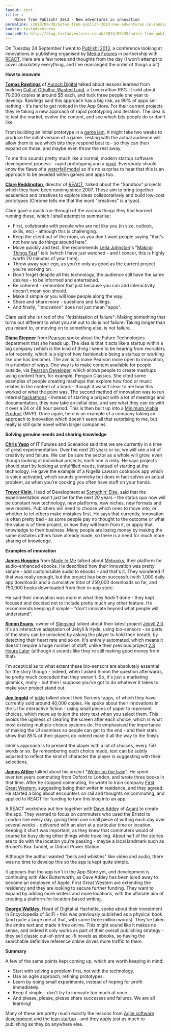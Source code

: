 ```yaml
---
layout: post
title: >
    Notes from Publish! 2013 - New adventures in innovation
permalink: /2013/09/30/notes-from-publish-2013-new-adventures-in-innovation
source: textadventures
sourceUrl: http://blog.textadventures.co.uk/2013/09/30/notes-from-publish-2013-new-adventures-in-innovation/
---
```

On Tuesday 24 September I went to <a href="http://mediafutures.org.uk/2013/">Publish! 2013</a>, a conference looking at innovations in publishing organised by <a href="http://www.mediafutures.org.uk/">Media Futures</a> in partnership with <a href="http://www.react-hub.org.uk/">REACT</a>. Here are a few notes and thoughts from the day (I won't attempt to cover absolutely everything, and I've rearranged the order of things a bit).

<strong>How to innovate</strong>

<strong><a href="http://twitter.com/tomasrawlings">Tomas Rawlings</a></strong> of <a href="http://aurochdigital.com/">Auroch Digital</a> talked about lessons learned from building <a href="https://play.google.com/store/apps/details?id=com.rwd.wastedland&amp;hl=en">Call of Cthulhu: Wasted Land</a>, a Lovecraftian RPG. It sold about 70,000 copies at around $5 each, and took three people one year to develop. Rawlings said this approach has a big risk, as 90% of apps sell nothing - it's hard to get noticed in the App Store. For their current projects they're taking a new approach of rapid prototyping and iteration. The idea is to test the market, evolve the content, and see which bits people do or don't like.

From building an initial prototype in a <a href="http://en.wikipedia.org/wiki/Game_jam">game jam</a>, it might take two weeks to produce the initial version of a game. Testing with the actual audience will allow them to see which bits they respond best to - so they can then expand on those, and maybe even throw the rest away.

To me this sounds pretty much like a normal, modern startup software development process - rapid prototyping and a <a href="http://en.wikipedia.org/wiki/Lean_Startup#Pivot">pivot</a>. Everybody should know the flaws of a <a href="http://en.wikipedia.org/wiki/Waterfall_model">waterfall model</a> so it's no surprise to hear that this is an approach to be avoided within games and apps too.

<strong><a href="http://twitter.com/clarered">Clare Reddington</a></strong>, director of <a href="http://www.react-hub.org.uk/">REACT</a>, talked about the "Sandbox" projects which they have been running since 2007. These aim to bring together academics and creatives to explore ideas collaboratively and build low-cost prototypes (Chrome tells me that the word "creatives" is a typo).

Clare gave a quick run-through of the various things they had learned running these, which I shall attempt to summarise:
<ul>
	<li>First, collaborate with people who are not like you (in size, outlook, skills, etc) - although this is challenging.</li>
	<li>Keep the client out of the room, as you don't want people saying "that's not how we do things around here".</li>
	<li>Move quickly and test. She recommends <a href="https://twitter.com/finalbullet">Leila Johnston</a>'s "<a href="http://vimeo.com/17555310">Making Things Fast</a>" talk (which I have just watched - and I concur, this is highly worth 20 minutes of your time).</li>
	<li>Throw away your ego, as you're only as good as the current project you're working on.</li>
	<li>Don't forget despite all this technology, the audience still have the same desires - to be informed and entertained.</li>
	<li>Be coherent - remember that just because you can add interactivity doesn't mean you should.</li>
	<li>Make it simple or you will lose people along the way.</li>
	<li>Share and share more - questions and failings.</li>
	<li>And finally, "innovation" does not just mean "apps".</li>
</ul>
Clare said she is tired of the "fetishisation of failure": Making something that turns out different to what you set out to do is not failure. Taking longer than you meant to, or moving on to something else, is not failure.

<strong><a href="http://twitter.com/dianas">Diana Stepner</a></strong> from <a href="http://www.pearson.com/">Pearson</a> spoke about the Future Technologies department that she heads up. The idea is that it acts like a startup within a big company (which is the kind of thing I seem to be hearing from recruiters a lot recently, which is a sign of how fashionable being a startup or working like one has become). The aim is to make Pearson more open to innovation, in a number of ways. One way is to make content available for people outside, via <a href="http://developer.pearson.com/">Pearson Developer</a>, which allows people to create mashups using content from, for example, Penguin Classics. She cited some examples of people creating mashups that explore how food or music relates to the content of a book - though it wasn't clear to me how this worked or what the point was. The second method of innovation was to run internal <a href="http://en.wikipedia.org/wiki/Hackathon">hackathons</a> - instead of starting a project with a lot of meetings and documentation, they now take an initial idea, and see what they can do with it over a 24 or 48 hour period. This is then built up into a <a href="http://en.wikipedia.org/wiki/Minimum_viable_product">Minimum Viable Product</a> (MVP). Once again, here is an example of a company taking an approach to innovation which doesn't seem all that surprising to me, but really is still quite novel within larger companies.

<strong>Solving genuine needs and sharing knowledge</strong>

<strong><a href="http://twitter.com/chris_yapp">Chris Yapp</a></strong> of IT Futures and Scenarios said that we are currently in a time of great experimentation. Over the next 20 years or so, we will see a lot of creativity and failure. We can be sure the sector as a whole will grow, even though looking at individual projects, each one is risky. He says projects should start by looking at unfulfilled needs, instead of starting at the technology. He gave the example of a Nigella Lawson cookbook app which is voice activated, which sounds gimmicky but does in fact solves an actual problem, as when you're cooking you often have stuff on your hands.

<strong><a href="http://twitter.com/trevoridge"> Trevor Klein</a></strong>, Head of Development at <a href="http://www.somethinelse.com/">Somethin' Else</a>, said that the experimentation won't just be for the next 20 years - the status quo now will be constant new technology, new platforms, new niches, new formats and new models. Publishers will need to choose which ones to move into, or whether to let others make mistakes first. He says that currently, innovation is often pretty bad - as some people pay no thought to the outcome or what the value is of their project, or how they will learn from it, or apply that knowledge to their business. Many people are losing money by making the same mistakes others have already made, so there is a need for much more sharing of knowledge.

<strong>Examples of innovation</strong>

<strong><a href="https://twitter.com/james_madeinme">James Huggins</a></strong> from <a href="http://www.madeinme.com/">Made In Me</a> talked about <a href="http://www.mebooks.co/">Mebooks</a>, their platform for audio-enhanced ebooks. He described how their innovation was pretty simple - add customisable audio to ebooks - and that's it. They wondered if that was really enough, but the project has been successful with 1,000 daily app downloads and a cumulative total of 250,000 downloads so far, and 750,000 books downloaded from their in-app store.

He said their innovation was more in what they <em>hadn't</em> done - they kept focused and decided not to include pretty much any other feature. He recommends keeping it simple - "don't innovate beyond what people will understand".

<strong><a href="http://twitter.com/siiimon">Simon Evans</a></strong>, owner of <a href="http://slingshoteffect.co.uk/index.php">Slingshot</a> talked about their latest project <a href="http://slingshoteffect.co.uk/whatsup/58-jekyll">Jekyll 2.0</a>. It's an interactive adaptation of Jekyll &amp; Hyde, using bio-sensors - so parts of the story can be unlocked by asking the player to hold their breath, by detecting their heart rate and so on. It's entirely automated, which means it doesn't require a huge number of staff, unlike their previous project <a href="http://2.8hourslater.com/">2.8 Hours Later</a> (although it sounds like they're still making good money from that).

I'm sceptical as to what extent these bio-sensors are absolutely essential for the story though - indeed, when I asked Simon the question afterwards, he pretty much conceded that they weren't. So, it's just a marketing gimmick, really - but then I suppose you've got to do whatever it takes to make your project stand out.

<strong><a href="http://twitter.com/joningold">Jon Ingold</a></strong> of <a href="http://www.inklestudios.com/">inkle</a> talked about their Sorcery! apps, of which they have currently sold around 40,000 copies. He spoke about their innovations in the UI for interactive fiction - using small pieces of paper to represent choices, which move up to join the story text when you select them. This avoids the ugliness of clearing the screen after each choice, which is what most existing multiple-choice systems do. He emphasised the importance of making the UI seamless so people can get to the end - and their stats show that 85% of their players do indeed make it all the way to the finish.

Inkle's approach is to present the player with a lot of choices, every 150 words or so. By remembering each choice made, text can be subtly adjusted to reflect the kind of character the player is suggesting with their selections.

<strong><a href="http://twitter.com/jamesattlee">James Attlee</a></strong> talked about his project "<a href="http://writeronthetrain.com/">Writer on the train</a>". He spent over ten years commuting from Oxford to London, and wrote three books in that time. After he stopped commuting, he wrote to train company <a href="http://www.firstgreatwestern.co.uk/">First Great Western</a>, suggesting being their writer in residence, and they agreed. He started a blog about encounters on rail and thoughts on commuting, and applied to REACT for funding to turn this blog into an app.

A REACT workshop put him together with <a href="https://twitter.com/daveaddey">Dave Addey</a> of <a href="http://www.agant.com/">Agant</a> to create the app. They wanted to focus on commuters who used the Bristol to London line every day, giving them one small piece of writing each day over several weeks - delivered with an alert at a particular time or location. Keeping it short was important, as they knew that commuters would of course be busy doing other things while travelling. About half of the stories are to do with the location you're passing - maybe a local landmark such as Brunel's Box Tunnel, or Didcot Power Station.

Although the author wanted "bells and whistles" like video and audio, there was no time to develop this so the app is kept quite simple.

It appears that the app isn't in the App Store yet, and development is continuing with Alex Butterworth, as Dave Addey has been lured away to become an employee of Apple. First Great Western are extending the residency and they are looking to secure further funding. They want to expand by adding more writers and more locations, with the ultimate aim of creating a platform for location-based writing.

<strong><a href="http://twitter.com/walkley">George Walkley</a></strong>, Head of Digital at Hachette, spoke about their investment in Encyclopedia of SciFi - this was previously published as a physical book (and quite a large one at that, with some three million words). They've taken the entire text and made it free online. This might sound like it makes no sense, and indeed it only works as part of their overall publishing strategy - they sell classic out-of-print sci-fi novels as ebooks, so having the searchable definitive reference online drives more traffic to them.

<strong>Summary</strong>

A few of the same points kept coming up, which are worth keeping in mind:
<ul>
	<li>Start with solving a problem first, not with the technology.</li>
	<li>Use an agile approach, refining prototypes.</li>
	<li>Learn by doing small experiments, instead of hoping for profit immediately.</li>
	<li>Keep it simple - don't try to innovate too much at once.</li>
	<li>And please, please, please share successes and failures. We are all learning!</li>
</ul>
Many of these are pretty much exactly the lessons from <a href="http://en.wikipedia.org/wiki/Agile_software_development">Agile software development</a> and the <a href="http://en.wikipedia.org/wiki/Lean_Startup">lean startup</a> - and they apply just as much to publishing as they do anywhere else.